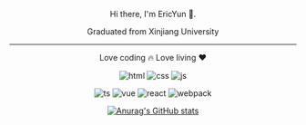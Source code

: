 <div align=center>

Hi there, I'm EricYun 👏.

Graduated from Xinjiang University

---

Love coding 🔥
Love living ❤️

![html](https://img.shields.io/badge/_-HTML-C5654F?logo=html5&logoColor=white) ![css](https://img.shields.io/badge/_-CSS-397DBA?logo=css3&logoColor=white) ![js](https://img.shields.io/badge/_-JavaScript-yellow?logo=javascript&)

![ts](https://img.shields.io/badge/_-TypeScript-3A7EBC?logo=typescript&logoColor=white) ![vue](https://img.shields.io/badge/_-Vue-394759?logo=vuedotjs) ![react](https://img.shields.io/badge/_-React-34373D?logo=react) ![webpack](https://img.shields.io/badge/_-webpack-3C6EA5?logo=webpack)

[![Anurag's GitHub stats](https://github-readme-stats.vercel.app/api?username=twotwoba&show_icons=true&theme=radical)](https://github.com/anuraghazra/github-readme-stats)

</div>
